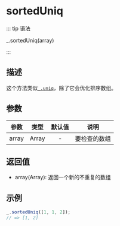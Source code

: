 # sortedUniq

::: tip 语法

_.sortedUniq(array)

:::

## 描述

这个方法类似[`_.uniq`](/Array/uniq)，除了它会优化排序数组。

## 参数

| 参数  | 类型  | 默认值 |     说明     |
| :---: | :---: | :----: | :----------: |
| array | Array |   -    | 要检查的数组 |

## 返回值

+ array(Array): 返回一个新的不重复的数组

## 示例

```js
_.sortedUniq([1, 1, 2]);
// => [1, 2]
```
